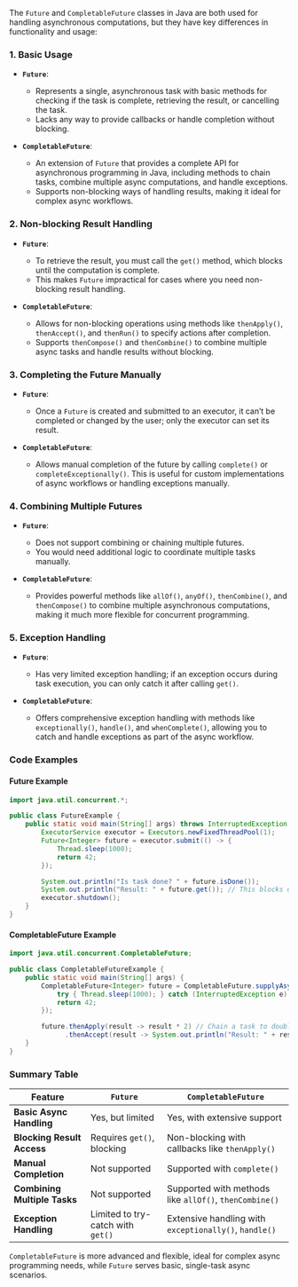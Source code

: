 The `Future` and `CompletableFuture` classes in Java are both used for handling asynchronous computations, but they have key differences in functionality and usage:

### 1. **Basic Usage**

- **`Future`**:
    - Represents a single, asynchronous task with basic methods for checking if the task is complete, retrieving the result, or cancelling the task.
    - Lacks any way to provide callbacks or handle completion without blocking.

- **`CompletableFuture`**:
    - An extension of `Future` that provides a complete API for asynchronous programming in Java, including methods to chain tasks, combine multiple async computations, and handle exceptions.
    - Supports non-blocking ways of handling results, making it ideal for complex async workflows.

### 2. **Non-blocking Result Handling**

- **`Future`**:
    - To retrieve the result, you must call the `get()` method, which blocks until the computation is complete.
    - This makes `Future` impractical for cases where you need non-blocking result handling.

- **`CompletableFuture`**:
    - Allows for non-blocking operations using methods like `thenApply()`, `thenAccept()`, and `thenRun()` to specify actions after completion.
    - Supports `thenCompose()` and `thenCombine()` to combine multiple async tasks and handle results without blocking.

### 3. **Completing the Future Manually**

- **`Future`**:
    - Once a `Future` is created and submitted to an executor, it can’t be completed or changed by the user; only the executor can set its result.

- **`CompletableFuture`**:
    - Allows manual completion of the future by calling `complete()` or `completeExceptionally()`. This is useful for custom implementations of async workflows or handling exceptions manually.

### 4. **Combining Multiple Futures**

- **`Future`**:
    - Does not support combining or chaining multiple futures.
    - You would need additional logic to coordinate multiple tasks manually.

- **`CompletableFuture`**:
    - Provides powerful methods like `allOf()`, `anyOf()`, `thenCombine()`, and `thenCompose()` to combine multiple asynchronous computations, making it much more flexible for concurrent programming.

### 5. **Exception Handling**

- **`Future`**:
    - Has very limited exception handling; if an exception occurs during task execution, you can only catch it after calling `get()`.

- **`CompletableFuture`**:
    - Offers comprehensive exception handling with methods like `exceptionally()`, `handle()`, and `whenComplete()`, allowing you to catch and handle exceptions as part of the async workflow.

### Code Examples

#### Future Example

```java
import java.util.concurrent.*;

public class FutureExample {
    public static void main(String[] args) throws InterruptedException, ExecutionException {
        ExecutorService executor = Executors.newFixedThreadPool(1);
        Future<Integer> future = executor.submit(() -> {
            Thread.sleep(1000);
            return 42;
        });

        System.out.println("Is task done? " + future.isDone());
        System.out.println("Result: " + future.get()); // This blocks until the result is ready
        executor.shutdown();
    }
}
```

#### CompletableFuture Example

```java
import java.util.concurrent.CompletableFuture;

public class CompletableFutureExample {
    public static void main(String[] args) {
        CompletableFuture<Integer> future = CompletableFuture.supplyAsync(() -> {
            try { Thread.sleep(1000); } catch (InterruptedException e) { }
            return 42;
        });

        future.thenApply(result -> result * 2) // Chain a task to double the result
              .thenAccept(result -> System.out.println("Result: " + result)); // Print final result
    }
}
```

### Summary Table

| Feature                   | `Future`                              | `CompletableFuture`                                         |
|---------------------------|---------------------------------------|-------------------------------------------------------------|
| **Basic Async Handling**  | Yes, but limited                      | Yes, with extensive support                                 |
| **Blocking Result Access**| Requires `get()`, blocking            | Non-blocking with callbacks like `thenApply()`              |
| **Manual Completion**     | Not supported                         | Supported with `complete()`                                 |
| **Combining Multiple Tasks** | Not supported                      | Supported with methods like `allOf()`, `thenCombine()`      |
| **Exception Handling**    | Limited to try-catch with `get()`     | Extensive handling with `exceptionally()`, `handle()`       |

`CompletableFuture` is more advanced and flexible, ideal for complex async programming needs, while `Future` serves basic, single-task async scenarios.